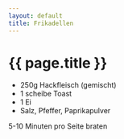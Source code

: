 ```yaml
---
layout: default
title: Frikadellen
---
```


# {{ page.title }}

* 250g Hackfleisch (gemischt)
* 1 scheibe Toast
* 1 Ei
* Salz, Pfeffer, Paprikapulver

5-10 Minuten pro Seite braten
